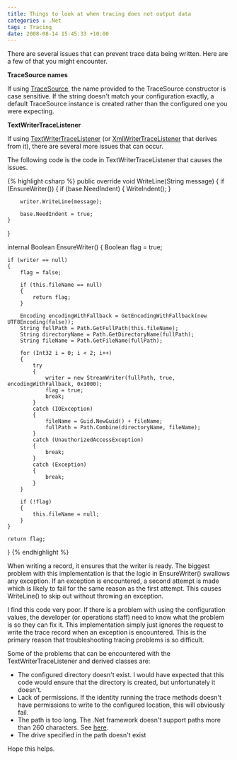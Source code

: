 ```yaml
---
title: Things to look at when tracing does not output data
categories : .Net
tags : Tracing
date: 2008-08-14 15:45:33 +10:00
---
```


There are several issues that can prevent trace data being written. Here are a few of that you might encounter.

**TraceSource names**

If using [TraceSource][0], the name provided to the TraceSource constructor is case sensitive. If the string doesn't match your configuration exactly, a default TraceSource instance is created rather than the configured one you were expecting.

**TextWriterTraceListener**

If using [TextWriterTraceListener][1] (or [XmlWriterTraceListener][2] that derives from it), there are several more issues that can occur. 

 The following code is the code in TextWriterTraceListener that causes the issues.   
  
{% highlight csharp %}
public override void WriteLine(String message)
{
    if (EnsureWriter())
    {
        if (base.NeedIndent)
        {
            WriteIndent();
        }
    
        writer.WriteLine(message);
    
        base.NeedIndent = true;
    }
}
    
internal Boolean EnsureWriter()
{
    Boolean flag = true;
    
    if (writer == null)
    {
        flag = false;
    
        if (this.fileName == null)
        {
            return flag;
        }
    
        Encoding encodingWithFallback = GetEncodingWithFallback(new UTF8Encoding(false));
        String fullPath = Path.GetFullPath(this.fileName);
        String directoryName = Path.GetDirectoryName(fullPath);
        String fileName = Path.GetFileName(fullPath);
    
        for (Int32 i = 0; i < 2; i++)
        {
            try
            {
                writer = new StreamWriter(fullPath, true, encodingWithFallback, 0x1000);
                flag = true;
                break;
            }
            catch (IOException)
            {
                fileName = Guid.NewGuid() + fileName;
                fullPath = Path.Combine(directoryName, fileName);
            }
            catch (UnauthorizedAccessException)
            {
                break;
            }
            catch (Exception)
            {
                break;
            }
        }
    
        if (!flag)
        {
            this.fileName = null;
        }
    }
    
    return flag;
}
{% endhighlight %}

When writing a record, it ensures that the writer is ready. The biggest problem with this implementation is that the logic in EnsureWriter() swallows any exception. If an exception is encountered, a second attempt is made which is likely to fail for the same reason as the first attempt. This causes WriteLine() to skip out without throwing an exception.
       
I find this code very poor. If there is a problem with using the configuration values, the developer (or operations staff) need to know what the problem is so they can fix it. This implementation simply just ignores the request to write the trace record when an exception is encountered. This is the primary reason that troubleshooting tracing problems is so difficult.

Some of the problems that can be encountered with the TextWriterTraceListener and derived classes are:

* The configured directory doesn't exist. I would have expected that this code would ensure that the directory is created, but unfortunately it doesn't.
* Lack of permissions. If the identity running the trace methods doesn't have permissions to write to the configured location, this will obviously fail.
* The path is too long. The .Net framework doesn't support paths more than 260 characters. See [here][3].
* The drive specified in the path doesn't exist
    
Hope this helps.

[0]: http://msdn.microsoft.com/en-us/library/system.diagnostics.tracesource.aspx
[1]: http://msdn.microsoft.com/en-us/library/system.diagnostics.textwritertracelistener.aspx
[2]: http://msdn.microsoft.com/en-us/library/system.diagnostics.xmlwritertracelistener.aspx
[3]: /2006/11/09/so-you-still-can-t-have-a-path-more-than-260-characters-/
